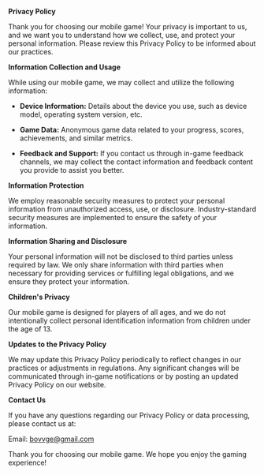 **Privacy Policy**

Thank you for choosing our mobile game! Your privacy is important to us, and we want you to understand how we collect, use, and protect your personal information. Please review this Privacy Policy to be informed about our practices.

**Information Collection and Usage**

While using our mobile game, we may collect and utilize the following information:

- **Device Information:** Details about the device you use, such as device model, operating system version, etc.

- **Game Data:** Anonymous game data related to your progress, scores, achievements, and similar metrics.

- **Feedback and Support:** If you contact us through in-game feedback channels, we may collect the contact information and feedback content you provide to assist you better.

**Information Protection**

We employ reasonable security measures to protect your personal information from unauthorized access, use, or disclosure. Industry-standard security measures are implemented to ensure the safety of your information.

**Information Sharing and Disclosure**

Your personal information will not be disclosed to third parties unless required by law. We only share information with third parties when necessary for providing services or fulfilling legal obligations, and we ensure they protect your information.

**Children's Privacy**

Our mobile game is designed for players of all ages, and we do not intentionally collect personal identification information from children under the age of 13.

**Updates to the Privacy Policy**

We may update this Privacy Policy periodically to reflect changes in our practices or adjustments in regulations. Any significant changes will be communicated through in-game notifications or by posting an updated Privacy Policy on our website.

**Contact Us**

If you have any questions regarding our Privacy Policy or data processing, please contact us at:

Email: bovvge@gmail.com

Thank you for choosing our mobile game. We hope you enjoy the gaming experience!
